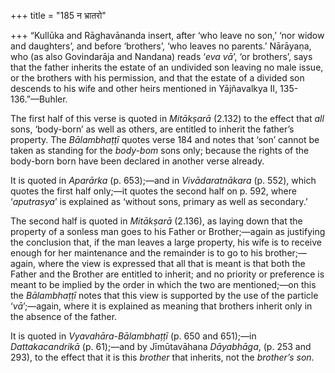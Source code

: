 +++
title = "185 न भ्रातरो"

+++
“Kullūka and Rāghavānanda insert, after ‘who leave no son,’ ‘nor widow
and daughters’, and before ‘brothers’, ‘who leaves no parents.’
Nārāyaṇa, who (as also Govindarāja and Nandana) reads ‘*eva vā*’, ‘or
brothers’, says that the father inherits the estate of an undivided son
leaving no male issue, or the brothers with his permission, and that the
estate of a divided son descends to his wife and other heirs mentioned
in Yājñavalkya II, 135-136.”—Buhler.

The first half of this verse is quoted in *Mitākṣarā* (2.132) to the
effect that *all* sons, ‘body-born’ as well as others, are entitled to
inherit the father’s property. The *Bālambhaṭṭī* quotes verse 184 and
notes that ‘son’ cannot be taken as standing for the *body-bom* sons
only; because the rights of the body-born born have been declared in
another verse already.

It is quoted in *Aparārka* (p. 653);—and in *Vivādaratnākara* (p. 552),
which quotes the first half only;—it quotes the second half on p. 592,
where ‘*aputrasya*’ is explained as ‘without sons, primary as well as
secondary.’

The second half is quoted in *Mitākṣarā* (2.136), as laying down that
the property of a sonless man goes to his Father or Brother;—again as
justifying the conclusion that, if the man leaves a large property, his
wife is to receive enough for her maintenance and the remainder is to go
to his brother;—again, where the view is expressed that all that is
meant is that both the Father and the Brother are entitled to inherit;
and no priority or preference is meant to be implied by the order in
which the two are mentioned;—on this the *Bālambhaṭṭī* notes that this
view is supported by the use of the particle ‘*vā*’;—again, where it is
explained as meaning that brothers inherit only in the absence of the
father.

It is quoted in *Vyavahāra-Bālambhaṭṭī* (p. 650 and 651);—in
*Dattakacandrikā* (p. 61);—and by Jīmūtavāhana *Dāyabhāga*, (p. 253 and
293), to the effect that it is this *brother* that inherits, not the
*brother’s son*.



